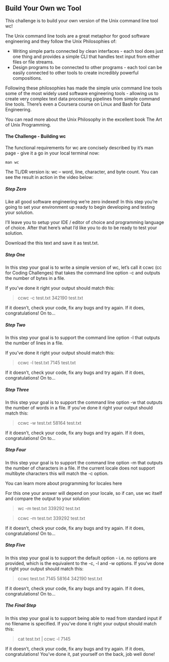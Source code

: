 ## Build Your Own wc Tool

This challenge is to build your own version of the Unix command line tool wc!

The Unix command line tools are a great metaphor for good software engineering and they follow the Unix Philosophies of:

  - Writing simple parts connected by clean interfaces - each tool does just one thing and provides a simple CLI that handles text input from either files or file streams.
  - Design programs to be connected to other programs - each tool can be easily connected to other tools to create incredibly powerful compositions.

Following these philosophies has made the simple unix command line tools some of the most widely used software engineering tools - allowing us to create very complex text data processing pipelines from simple command line tools. There’s even a Coursera course on Linux and Bash for Data Engineering.

You can read more about the Unix Philosophy in the excellent book The Art of Unix Programming.

#### The Challenge - Building wc

The functional requirements for wc are concisely described by it’s man page - give it a go in your local terminal now:

  ```
  man wc
  ```

The TL/DR version is: wc – word, line, character, and byte count. You can see the result in action in the video below:

##### Step Zero

Like all good software engineering we’re zero indexed! In this step you’re going to set your environment up ready to begin developing and testing your solution.

I’ll leave you to setup your IDE / editor of choice and programming language of choice. After that here’s what I’d like you to do to be ready to test your solution.

Download the this text and save it as test.txt.

##### Step One

In this step your goal is to write a simple version of wc, let’s call it ccwc (cc for Coding Challenges) that takes the command line option -c and outputs the number of bytes in a file.

If you’ve done it right your output should match this:

>ccwc -c test.txt
  342190 test.txt

If it doesn’t, check your code, fix any bugs and try again. If it does, congratulations! On to…

##### Step Two

In this step your goal is to support the command line option -l that outputs the number of lines in a file.

If you’ve done it right your output should match this:

>ccwc -l test.txt
    7145 test.txt

If it doesn’t, check your code, fix any bugs and try again. If it does, congratulations! On to…
##### Step Three

In this step your goal is to support the command line option -w that outputs the number of words in a file. If you’ve done it right your output should match this:

>ccwc -w test.txt
   58164 test.txt

If it doesn’t, check your code, fix any bugs and try again. If it does, congratulations! On to…

##### Step Four

In this step your goal is to support the command line option -m that outputs the number of characters in a file. If the current locale does not support multibyte characters this will match the -c option.

You can learn more about programming for locales here

For this one your answer will depend on your locale, so if can, use wc itself and compare the output to your solution:

>wc -m test.txt
  339292 test.txt

>ccwc -m test.txt
  339292 test.txt

If it doesn’t, check your code, fix any bugs and try again. If it does, congratulations! On to…

##### Step Five

In this step your goal is to support the default option - i.e. no options are provided, which is the equivalent to the -c, -l and -w options. If you’ve done it right your output should match this:

>ccwc test.txt
    7145   58164  342190 test.txt

If it doesn’t, check your code, fix any bugs and try again. If it does, congratulations! On to…

##### The Final Step

In this step your goal is to support being able to read from standard input if no filename is specified. If you’ve done it right your output should match this:

>cat test.txt | ccwc -l
    7145

If it doesn’t, check your code, fix any bugs and try again. If it does, congratulations! You’ve done it, pat yourself on the back, job well done!
